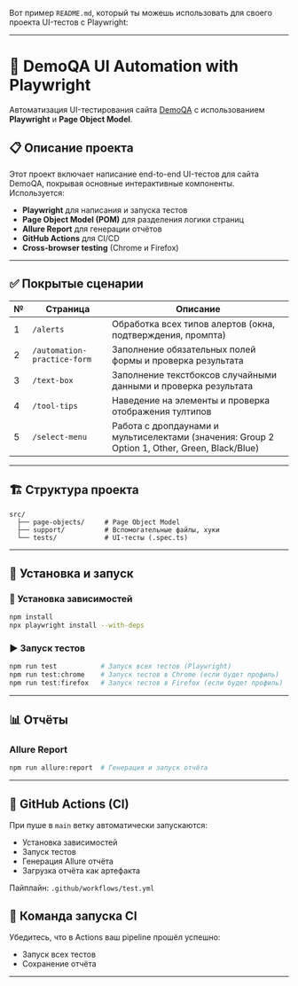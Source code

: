 Вот пример `README.md`, который ты можешь использовать для своего проекта UI-тестов с Playwright:

---

# 📘 DemoQA UI Automation with Playwright

Автоматизация UI-тестирования сайта [DemoQA](https://demoqa.com/) с использованием **Playwright** и **Page Object Model**.

## 📋 Описание проекта

Этот проект включает написание end-to-end UI-тестов для сайта DemoQA, покрывая основные интерактивные компоненты. Используется:

* **Playwright** для написания и запуска тестов
* **Page Object Model (POM)** для разделения логики страниц
* **Allure Report** для генерации отчётов
* **GitHub Actions** для CI/CD
* **Cross-browser testing** (Chrome и Firefox)

---

## ✅ Покрытые сценарии

| № | Страница                    | Описание                                                                                      |
| - | --------------------------- | --------------------------------------------------------------------------------------------- |
| 1 | `/alerts`                   | Обработка всех типов алертов (окна, подтверждения, промпта)                                   |
| 2 | `/automation-practice-form` | Заполнение обязательных полей формы и проверка результата                                     |
| 3 | `/text-box`                 | Заполнение текстбоксов случайными данными и проверка результата                               |
| 4 | `/tool-tips`                | Наведение на элементы и проверка отображения тултипов                                         |
| 5 | `/select-menu`              | Работа с дропдаунами и мультиселектами (значения: Group 2 Option 1, Other, Green, Black/Blue) |

---

## 🏗️ Структура проекта

```
src/
  ├── page-objects/     # Page Object Model
  ├── support/          # Вспомогательные файлы, хуки
  └── tests/            # UI-тесты (.spec.ts)
```

---

## 🚀 Установка и запуск

### 🔧 Установка зависимостей

```bash
npm install
npx playwright install --with-deps
```

### ▶️ Запуск тестов

```bash
npm run test           # Запуск всех тестов (Playwright)
npm run test:chrome    # Запуск тестов в Chrome (если будет профиль)
npm run test:firefox   # Запуск тестов в Firefox (если будет профиль)
```

---

## 📊 Отчёты

### Allure Report

```bash
npm run allure:report  # Генерация и запуск отчёта
```

---

## 🔁 GitHub Actions (CI)

При пуше в `main` ветку автоматически запускаются:

* Установка зависимостей
* Запуск тестов
* Генерация Allure отчёта
* Загрузка отчёта как артефакта

Пайплайн: `.github/workflows/test.yml`

## 📁 Команда запуска CI

Убедитесь, что в Actions ваш pipeline прошёл успешно:

* Запуск всех тестов
* Сохранение отчёта

---

